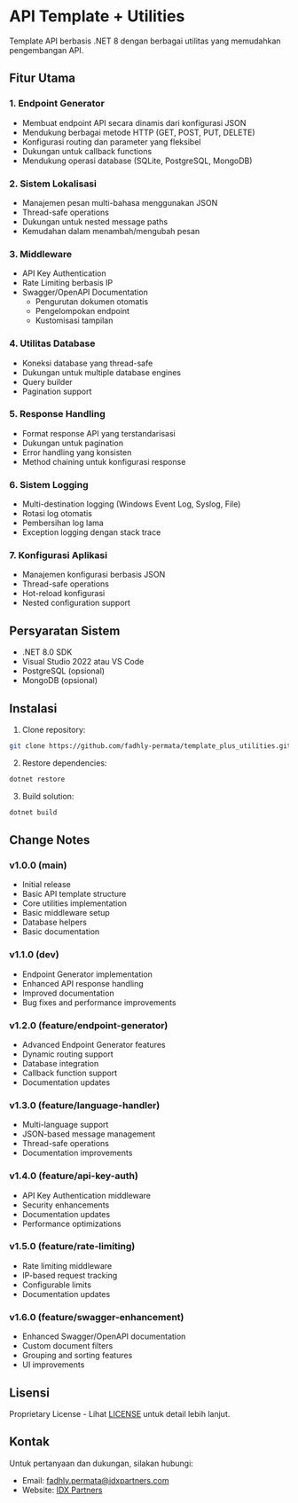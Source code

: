 # API Template + Utilities

Template API berbasis .NET 8 dengan berbagai utilitas yang memudahkan pengembangan API.

## Fitur Utama

### 1. Endpoint Generator
- Membuat endpoint API secara dinamis dari konfigurasi JSON
- Mendukung berbagai metode HTTP (GET, POST, PUT, DELETE)
- Konfigurasi routing dan parameter yang fleksibel
- Dukungan untuk callback functions
- Mendukung operasi database (SQLite, PostgreSQL, MongoDB)

### 2. Sistem Lokalisasi
- Manajemen pesan multi-bahasa menggunakan JSON
- Thread-safe operations
- Dukungan untuk nested message paths
- Kemudahan dalam menambah/mengubah pesan

### 3. Middleware
- API Key Authentication
- Rate Limiting berbasis IP
- Swagger/OpenAPI Documentation
  - Pengurutan dokumen otomatis
  - Pengelompokan endpoint
  - Kustomisasi tampilan

### 4. Utilitas Database
- Koneksi database yang thread-safe
- Dukungan untuk multiple database engines
- Query builder
- Pagination support

### 5. Response Handling
- Format response API yang terstandarisasi
- Dukungan untuk pagination
- Error handling yang konsisten
- Method chaining untuk konfigurasi response

### 6. Sistem Logging
- Multi-destination logging (Windows Event Log, Syslog, File)
- Rotasi log otomatis
- Pembersihan log lama
- Exception logging dengan stack trace

### 7. Konfigurasi Aplikasi
- Manajemen konfigurasi berbasis JSON
- Thread-safe operations
- Hot-reload konfigurasi
- Nested configuration support

## Persyaratan Sistem
- .NET 8.0 SDK
- Visual Studio 2022 atau VS Code
- PostgreSQL (opsional)
- MongoDB (opsional)

## Instalasi

1. Clone repository:
```bash
git clone https://github.com/fadhly-permata/template_plus_utilities.git
```

2. Restore dependencies:
```bash
dotnet restore
```

3. Build solution:
```bash
dotnet build
```

## Change Notes

### v1.0.0 (main)
- Initial release
- Basic API template structure
- Core utilities implementation
- Basic middleware setup
- Database helpers
- Basic documentation

### v1.1.0 (dev)
- Endpoint Generator implementation
- Enhanced API response handling
- Improved documentation
- Bug fixes and performance improvements

### v1.2.0 (feature/endpoint-generator)
- Advanced Endpoint Generator features
- Dynamic routing support
- Database integration
- Callback function support
- Documentation updates

### v1.3.0 (feature/language-handler)
- Multi-language support
- JSON-based message management
- Thread-safe operations
- Documentation improvements

### v1.4.0 (feature/api-key-auth)
- API Key Authentication middleware
- Security enhancements
- Documentation updates
- Performance optimizations

### v1.5.0 (feature/rate-limiting)
- Rate limiting middleware
- IP-based request tracking
- Configurable limits
- Documentation updates

### v1.6.0 (feature/swagger-enhancement)
- Enhanced Swagger/OpenAPI documentation
- Custom document filters
- Grouping and sorting features
- UI improvements

## Lisensi

Proprietary License - Lihat [LICENSE](license.html) untuk detail lebih lanjut.

## Kontak

Untuk pertanyaan dan dukungan, silakan hubungi:
- Email: fadhly.permata@idxpartners.com
- Website: [IDX Partners](https://idxpartners.com/contact-us/)

